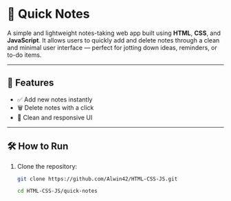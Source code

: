 # 📝 Quick Notes

A simple and lightweight notes-taking web app built using **HTML**, **CSS**, and **JavaScript**. It allows users to quickly add and delete notes through a clean and minimal user interface — perfect for jotting down ideas, reminders, or to-do items.


---

## 🚀 Features

- ✅ Add new notes instantly
- 🗑️ Delete notes with a click
- 🎨 Clean and responsive UI

---

## 🛠️ How to Run

1. Clone the repository:
   ```bash
   git clone https://github.com/Alwin42/HTML-CSS-JS.git

   cd HTML-CSS-JS/quick-notes